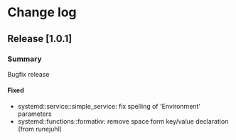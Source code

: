 # Change log

## Release [1.0.1]
### Summary
Bugfix release

#### Fixed
- systemd::service::simple_service: fix spelling of 'Environment' parameters
- systemd::functions::formatkv: remove space form key/value declaration (from runejuhl)

